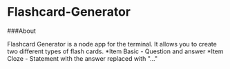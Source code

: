 # Flashcard-Generator

###About

Flashcard Generator is a node app for the terminal. It allows you to create two different types of flash cards.
 *Item Basic - Question and answer
 *Item Cloze - Statement with the answer replaced with "..."
 
